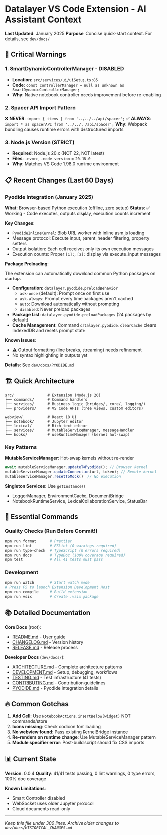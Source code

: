 # Datalayer VS Code Extension - AI Assistant Context

**Last Updated**: January 2025
**Purpose**: Concise quick-start context. For details, see `dev/docs/`

## 🚨 Critical Warnings

### 1. SmartDynamicControllerManager - DISABLED

- **Location**: `src/services/ui/uiSetup.ts:85`
- **Code**: `const controllerManager = null as unknown as SmartDynamicControllerManager;`
- **Why**: Native notebook controller needs improvement before re-enabling

### 2. Spacer API Import Pattern

❌ **NEVER**: `import { items } from '../../../api/spacer';`
✅ **ALWAYS**: `import * as spacerAPI from '../../../api/spacer';`
**Why**: Webpack bundling causes runtime errors with destructured imports

### 3. Node.js Version (STRICT)

- **Required**: Node.js 20.x (NOT 22, NOT latest)
- **Files**: `.nvmrc`, `.node-version` = `20.18.0`
- **Why**: Matches VS Code 1.98.0 runtime environment

## 📋 Recent Changes (Last 60 Days)

### Pyodide Integration (January 2025)

**What**: Browser-based Python execution (offline, zero setup)
**Status**: ✅ Working - Code executes, outputs display, execution counts increment

**Key Changes**:

- `PyodideInlineKernel`: Blob URL worker with inline asm.js loading
- Message protocol: Execute input, parent_header filtering, property setters
- Output isolation: Each cell receives only its own execution messages
- Execution counts: Proper `[1]:`, `[2]:` display via execute_input messages

**Package Preloading**:

The extension can automatically download common Python packages on startup:

- **Configuration**: `datalayer.pyodide.preloadBehavior`
  - `ask-once` (default): Prompt once on first use
  - `ask-always`: Prompt every time packages aren't cached
  - `auto`: Download automatically without prompting
  - `disabled`: Never preload packages
- **Package List**: `datalayer.pyodide.preloadPackages` (24 packages by default)
- **Cache Management**: Command `datalayer.pyodide.clearCache` clears IndexedDB and resets prompt state

**Known Issues**:

- ⚠️ Output formatting (line breaks, streaming) needs refinement
- No syntax highlighting in outputs yet

**Details**: See [`dev/docs/PYODIDE.md`](./dev/docs/PYODIDE.md)

## 🏗️ Quick Architecture

```
src/               # Extension (Node.js 20)
├── commands/      # Command handlers
├── services/      # Business logic (bridges/, core/, logging/)
└── providers/     # VS Code APIs (tree views, custom editors)

webview/           # React 18 UI
├── notebook/      # Jupyter editor
├── lexical/       # Rich text editor
├── services/      # MutableServiceManager, messageHandler
└── hooks/         # useRuntimeManager (kernel hot-swap)
```

### Key Patterns

**MutableServiceManager**: Hot-swap kernels without re-render

```typescript
await mutableServiceManager.updateToPyodide(); // Browser kernel
mutableServiceManager.updateConnection(url, token); // Remote kernel
mutableServiceManager.resetToMock(); // No execution
```

**Singleton Services**: Use `getInstance()`

- LoggerManager, EnvironmentCache, DocumentBridge
- NotebookRuntimeService, LexicalCollaborationService, StatusBar

## 🔧 Essential Commands

### Quality Checks (Run Before Commit!)

```bash
npm run format      # Prettier
npm run lint        # ESLint (0 warnings required)
npm run type-check  # TypeScript (0 errors required)
npm run docs        # TypeDoc (100% coverage required)
npm test            # All 41 tests must pass
```

### Development

```bash
npm run watch       # Start watch mode
# Press F5 to launch Extension Development Host
npm run compile     # Build extension
npm run vsix        # Create .vsix package
```

## 📚 Detailed Documentation

**Core Docs** (root):

- [README.md](./README.md) - User guide
- [CHANGELOG.md](./CHANGELOG.md) - Version history
- [RELEASE.md](./RELEASE.md) - Release process

**Developer Docs** (`dev/docs/`):

- [ARCHITECTURE.md](./dev/docs/ARCHITECTURE.md) - Complete architecture patterns
- [DEVELOPMENT.md](./dev/docs/DEVELOPMENT.md) - Setup, debugging, workflows
- [TESTING.md](./dev/docs/TESTING.md) - Test infrastructure (41 tests)
- [CONTRIBUTING.md](./dev/docs/CONTRIBUTING.md) - Contribution guidelines
- [PYODIDE.md](./dev/docs/PYODIDE.md) - Pyodide integration details

## 🔥 Common Gotchas

1. **Add Cell**: Use `NotebookActions.insertBelow(widget)` NOT commands/store
2. **Icons missing**: Check codicon font loading
3. **No webview found**: Pass existing KernelBridge instance
4. **Re-renders on runtime change**: Use MutableServiceManager pattern
5. **Module specifier error**: Post-build script should fix CSS imports

## 📊 Current State

**Version**: 0.0.4
**Quality**: 41/41 tests passing, 0 lint warnings, 0 type errors, 100% doc coverage

**Known Limitations**:

- Smart Controller disabled
- WebSocket uses older Jupyter protocol
- Cloud documents read-only

---

_Keep this file under 300 lines. Archive older changes to `dev/docs/HISTORICAL_CHANGES.md`_
